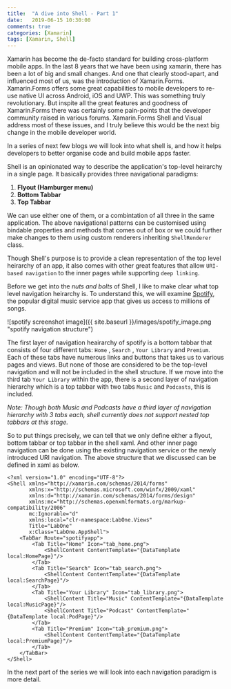```yaml
---
title:  "A dive into Shell - Part 1"
date:   2019-06-15 10:30:00
comments: true
categories: [Xamarin]
tags: [Xamarin, Shell]
---
```


Xamarin has become the de-facto standard for building cross-platform mobile apps. In the last 8 years that we have been using xamarin, there has been a lot of big and small changes. And one that clearly stood-apart, and influenced most of us, was the introduction of Xamarin.Forms. Xamarin.Forms offers some great capabilities to mobile developers to re-use native UI across Android, iOS and UWP. This was something truly revolutionary. But inspite all the great features and goodness of Xamarin.Forms there was certainly some pain-points that the developer community raised in various forums. Xamarin.Forms Shell and Visual address most of these issues, and I truly believe this would be the next big change in the mobile developer world.

In a series of next few blogs we will look into what shell is, and how it helps developers to better organise code and build mobile apps faster.

Shell is an opinionated way to describe the application's top-level heirarchy in a single page. It basically provides three navigational paradigms:

1. **Flyout (Hamburger menu)**
2. **Bottom Tabbar**
3. **Top Tabbar**

We can use either one of them, or a combintation of all three in the same application. The above navigational patterns can be customised using bindable properties and methods that comes out of box or we could further make changes to them using custom renderers inheriting  `ShellRenderer` class.

Though Shell's purpose is to provide a clean representation of the top level heirarchy of an app, it also comes with other great features that allow `URI-based navigation` to the inner pages while supporting `deep linking`.

Before we get into the _nuts and bolts_ of Shell, I like to make clear what top level navigation heirarchy is. To understand this, we will examine [Spotify][spotify], the popular digital music service app that gives us access to millions of songs.

![spotify screenshot image]({{ site.baseurl }}/images/spotify_image.png "spotify navigation structure")

The first layer of navigation heairarchy of spotify is a bottom tabbar that consists of four different tabs: `Home` , `Search` , `Your Library` and `Premium`. Each of these tabs have numerous links and buttons that takes us to various pages and views. But none of those are considered to be the top-level navigation and will not be included in the shell structure. If we move into the third tab `Your Library` within the app, there is a second layer of navigation hierarchy which is a top tabbar with two tabs `Music` and `Podcasts`, this is included.

_Note: Though both Music and Podcasts have a third layer of navigation hierarchy with 3 tabs each, shell currently does not support nested top tabbars at this stage._ 

So to put things precisely, we can tell that we only define either a flyout, bottom tabbar or top tabbar in the shell xaml. And other inner page navigation can be done using the existing navigation service or the newly introduced URI navigation. The above structure that we discussed can be defined in xaml as below.

```shell
<?xml version="1.0" encoding="UTF-8"?>
<Shell xmlns="http://xamarin.com/schemas/2014/forms" 
       xmlns:x="http://schemas.microsoft.com/winfx/2009/xaml"
       xmlns:d="http://xamarin.com/schemas/2014/forms/design"
       xmlns:mc="http://schemas.openxmlformats.org/markup-compatibility/2006"
       mc:Ignorable="d"
       xmlns:local="clr-namespace:LabOne.Views"
       Title="LabOne"
       x:Class="LabOne.AppShell">
    <TabBar Route="spotifyapp">
        <Tab Title="Home" Icon="tab_home.png">
            <ShellContent ContentTemplate="{DataTemplate local:HomePage}"/>
        </Tab>
        <Tab Title="Search" Icon="tab_search.png">
            <ShellContent ContentTemplate="{DataTemplate local:SearchPage}"/>
        </Tab>
        <Tab Title="Your Library" Icon="tab_library.png">
            <ShellContent Title="Music" ContentTemplate="{DataTemplate local:MusicPage}"/>
            <ShellContent Title="Podcast" ContentTemplate="{DataTemplate local:PodPage}"/>
        </Tab>
        <Tab Title="Premium" Icon="tab_premium.png">
            <ShellContent ContentTemplate="{DataTemplate local:PremiumPage}"/>
        </Tab>
    </TabBar>
</Shell>
```
In the next part of the series we will look into each navigation paradigm is more detail.

[spotify]: https://www.spotify.com/
